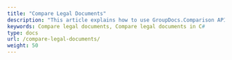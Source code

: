 ```yaml
---
title: "Compare Legal Documents"
description: "This article explains how to use GroupDocs.Comparison API (which is a part of Conholdate.Total for .NET) to compare legal documents."
keywords: Compare legal documents, Compare legal documents in C#
type: docs
url: /compare-legal-documents/
weight: 50
---
```









